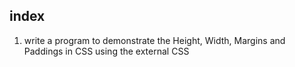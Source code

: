 index
-----
1) write a program to demonstrate the Height, Width, Margins and Paddings in CSS using the external CSS